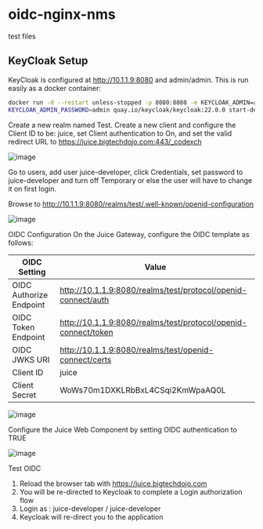 # oidc-nginx-nms
test files



## KeyCloak Setup

KeyCloak is configured at http://10.1.1.9:8080 and admin/admin. This is run easily as a docker container:
```sh
docker run -d --restart unless-stopped -p 8080:8080 -e KEYCLOAK_ADMIN=admin -e
KEYCLOAK_ADMIN_PASSWORD=admin quay.io/keycloak/keycloak:22.0.0 start-dev
```
Create a new realm named Test. Create a new client and configure the Client ID to be: juice, set Client authentication to
On, and set the valid redirect URL to https://juice.bigtechdojo.com:443/_codexch

![image](https://github.com/michelangelodorado/oidc-nginx-nms/assets/102953584/2d4694c0-0e20-4b5f-b3fa-473acab76682)

Go to users, add user juice-developer, click Credentials, set password to juice-developer and turn off Temporary or else
the user will have to change it on first login.

Browse to http://10.1.1.9:8080/realms/test/.well-known/openid-configuration

![image](https://github.com/michelangelodorado/oidc-nginx-nms/assets/102953584/30155368-88b4-48ed-bbae-d152e0299e02)

OIDC Configuration
On the Juice Gateway, configure the OIDC template as follows:

| OIDC Setting  | Value |
| ------------- | ------------- |
| OIDC Authorize Endpoint  | http://10.1.1.9:8080/realms/test/protocol/openid-connect/auth  |
| OIDC Token Endpoint  | http://10.1.1.9:8080/realms/test/protocol/openid-connect/token  |
| OIDC JWKS URI  | http://10.1.1.9:8080/realms/test/openid-connect/certs  |
| Client ID | juice |
| Client Secret | WoWs70m1DXKLRbBxL4CSqi2KmWpaAQ0L |

![image](https://github.com/michelangelodorado/oidc-nginx-nms/assets/102953584/e48e45ed-8222-4a5c-b1bc-a1ea14fa728e)

Configure the Juice Web Component by setting OIDC authentication to TRUE

![image](https://github.com/michelangelodorado/oidc-nginx-nms/assets/102953584/25fd0fcb-cdab-47e5-927c-e1907f15e29b)

Test OIDC
1. Reload the browser tab with https://juice.bigtechdojo.com
2. You will be re-directed to Keycloak to complete a Login authorization flow
3. Login as : juice-developer / juice-developer
4. Keycloak will re-direct you to the application
